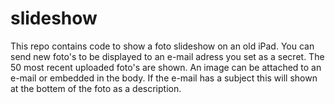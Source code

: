 # slideshow
This repo contains code to show a foto slideshow on an old iPad. You can send new foto's to be displayed to an e-mail adress you set as a secret. The 50 most recent uploaded foto's are shown. An image can be attached to an e-mail or embedded in the body. If the e-mail has a subject this will shown at the bottem of the foto as a description. 

